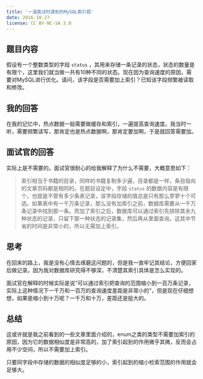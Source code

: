 ```yaml
---
title: '一道面试时遇到的MySQL索引题'
date: 2016-10-27
license: CC BY-NC-SA 3.0
---
```


## 题目内容

假设有一个整数类型的字段 `status` ，其用来存储一条记录的状态，状态的数量是有限个，这里我们就当做一共有10种不同的状态。现在因为查询速度的原因，需要对MySQL进行优化。请问，该字段是否需要加上索引？已知该字段频繁被读取和修改。

## 我的回答

在我的记忆中，热点数据一般需要做缓存和索引，一遍提高查询速度。我当时一听，需要频繁读写，那肯定也是热点数据啊，那肯定要加啊，于是就回答需要加。

## 面试官的回答

实际上是不需要的。面试官很耐心的给我解释了为什么不需要，大概意思如下：

> 索引相当于书籍的目录，同样的书籍复制多少遍，目录都是一样，条目指向的文章页码都是相同的。在题目设定中，字段 `status` 的数据内容是有限个，也就是不管有多少条表记录，该字段存储的值总是只有那么寥寥十个可选。如果表中有一千万条记录，那么没有加索引之前，数据库需要从一千万条记录中找到那一条。而加了索引之后，数据库可以通过索引先排除其余九种状态的记录，只留下那一种状态的记录集，然后再从里面查询。这其中节省的时间是非常小的，所以无需加上索引。

## 思考

在回来的路上，我是没有心情去琢磨这问题的，但是我一直牢记其结论，方便回家后做记录。因为我对数据库研究得不够深，不清楚其索引具体是怎么实现的。

面试官在解释的时候实际是说“可以通过索引把查询的范围缩小到一百万条记录，实际上这种情况下一千万和一百万的查询速度差距是非常小的”，但是现在仔细想想，如果是缩小到十万呢？一千万和十万，差距还是挺大的。

## 总结

这或许就是我之前看到的一些文章里面介绍的，enum之类的类型不需要加索引的原因，因为它的数据相似度是非常高的，加了索引起到的作用微乎其微，反而会占用不少空间，所以不需要加上索引。

只要同字段中存储的数据的相似度足够的小，索引起到的缩小检索范围的作用就会足够大。
